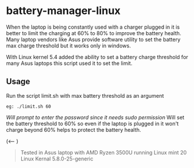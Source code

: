 # battery-manager-linux

When the laptop is being constantly used with a charger plugged in it is better to limit the charging at 60% to 80% to improve the battery health.
Many laptop vendors like Asus provide software utility to set the battery max charge threshold but it works only in windows.

With Linux kernel 5.4 added the ability to set a battery charge threshold for many Asus laptops this script used it to set the limit.

## Usage
Run the script limit.sh with max battery threshold as an argument

`eg: ./limit.sh 60`

*Will prompt to enter the password since it needs sudo permission* 
Will set the battery threshold to 60% so even if the laptop is plugged in it won't charge beyond 60% helps to protect the battery health.


(<--  )
>Tested in Asus laptop with AMD Ryzen 3500U running Linux mint 20 Linux Kernal  5.8.0-25-generic 
